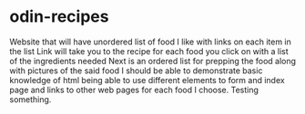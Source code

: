 # odin-recipes
Website that will have unordered list of food I like with links on each item in the list
Link will take you to the recipe for each food you click on with a list of the ingredients needed
Next is an ordered list for prepping the food along with pictures of the said food 
I should be able to demonstrate basic knowledge of html being able to use different elements to form and index page and links to other web pages for each food I choose.
Testing something.